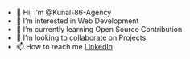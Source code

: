 - 👋 Hi, I’m @Kunal-86-Agency
- 👀 I’m interested in Web Development
- 🌱 I’m currently learning Open Source Contribution
- 💞️ I’m looking to collaborate on Projects
- 📫 How to reach me <a href="https://www.linkedin.com/in/kunal-mehra-thelifeofcoder/">LinkedIn</a>

<!---
Kunal-86-Agency/Kunal-86-Agency is a ✨ special ✨ repository because its `README.md` (this file) appears on your GitHub profile.
You can click the Preview link to take a look at your changes.
--->
